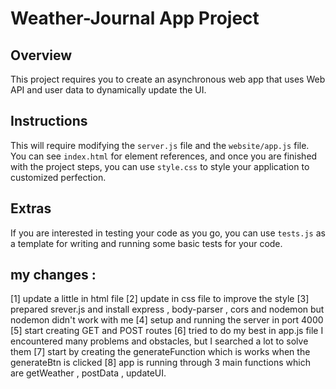 # Weather-Journal App Project

## Overview
This project requires you to create an asynchronous web app that uses Web API and user data to dynamically update the UI. 

## Instructions
This will require modifying the `server.js` file and the `website/app.js` file. You can see `index.html` for element references, and once you are finished with the project steps, you can use `style.css` to style your application to customized perfection.

## Extras
If you are interested in testing your code as you go, you can use `tests.js` as a template for writing and running some basic tests for your code.

## my changes :
[1] update a little in html file 
[2] update in css file to improve the style 
[3] prepared srever.js and install express , body-parser , cors and nodemon but nodemon didn't work with me
[4] setup and running the server in port 4000 
[5] start creating GET and POST routes 
[6] tried to do my best in app.js file I encountered many problems and obstacles, but I searched a lot to solve them
[7] start by creating the generateFunction which is works when the generateBtn is clicked 
[8] app is running through 3 main functions which are getWeather , postData , updateUI.